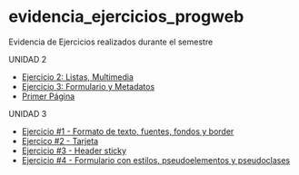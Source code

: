# evidencia_ejercicios_progweb
Evidencia de Ejercicios realizados durante el semestre

UNIDAD 2
- [Ejercicio 2: Listas, Multimedia](/ejercicio_2_Listas_Multimedia/Ejercicio1-PáginaWeb.html)
- [Ejercicio 3: Formulario y Metadatos](/ejercicio3_Formularios_Metadatos/ejercicio3.html)
- [Primer Página](/primer_pagina/index.html)

UNIDAD 3
- [Ejercicio #1 - Formato de texto, fuentes, fondos y border](u3_Ejercicio1/index.html)
- [Ejercico #2 - Tarjeta](u3_ejercicio_2/index.html)
- [Ejercicio #3 - Header sticky](u3_ejercicio3/index.html)
- [Ejercicio #4 - Formulario con estilos, pseudoelementos y pseudoclases](u3_ejercicio4/index.html)



